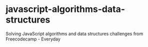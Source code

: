 # javascript-algorithms-data-structures
Solving JavaScript algorithms and data structures challenges from Freecodecamp - Everyday
